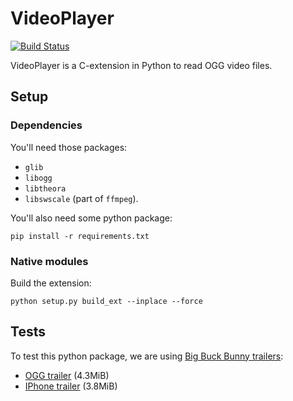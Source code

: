 # VideoPlayer

[![Build Status](https://travis-ci.org/fofix/python-videoplayer.svg?branch=master)](https://travis-ci.org/fofix/python-videoplayer)


VideoPlayer is a C-extension in Python to read OGG video files.


## Setup

### Dependencies

You'll need those packages:

* `glib`
* `libogg`
* `libtheora`
* `libswscale` (part of `ffmpeg`).

You'll also need some python package:

    pip install -r requirements.txt


### Native modules

Build the extension:

    python setup.py build_ext --inplace --force


## Tests

To test this python package, we are using [Big Buck Bunny trailers](https://peach.blender.org/trailer-page/):

* [OGG trailer](http://download.blender.org/peach/trailer/trailer_400p.ogg) (4.3MiB)
* [IPhone trailer](http://mirror.cessen.com/blender.org/peach/trailer/trailer_iphone.m4v) (3.8MiB)
